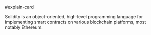 #explain-card

Solidity is an object-oriented, high-level programming language for implementing smart contracts on various blockchain platforms, most notably Ethereum.
